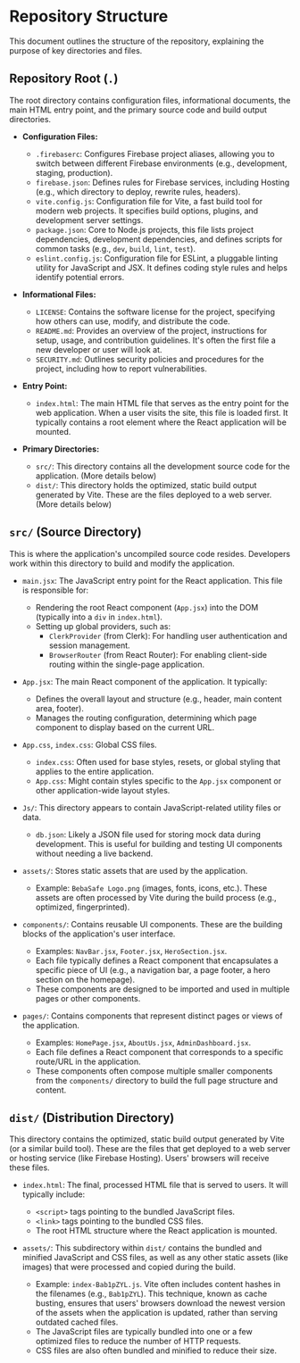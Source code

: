 # Repository Structure

This document outlines the structure of the repository, explaining the purpose of key directories and files.

## Repository Root (`.`)

The root directory contains configuration files, informational documents, the main HTML entry point, and the primary source code and build output directories.

*   **Configuration Files:**
    *   `.firebaserc`: Configures Firebase project aliases, allowing you to switch between different Firebase environments (e.g., development, staging, production).
    *   `firebase.json`: Defines rules for Firebase services, including Hosting (e.g., which directory to deploy, rewrite rules, headers).
    *   `vite.config.js`: Configuration file for Vite, a fast build tool for modern web projects. It specifies build options, plugins, and development server settings.
    *   `package.json`: Core to Node.js projects, this file lists project dependencies, development dependencies, and defines scripts for common tasks (e.g., `dev`, `build`, `lint`, `test`).
    *   `eslint.config.js`: Configuration file for ESLint, a pluggable linting utility for JavaScript and JSX. It defines coding style rules and helps identify potential errors.

*   **Informational Files:**
    *   `LICENSE`: Contains the software license for the project, specifying how others can use, modify, and distribute the code.
    *   `README.md`: Provides an overview of the project, instructions for setup, usage, and contribution guidelines. It's often the first file a new developer or user will look at.
    *   `SECURITY.md`: Outlines security policies and procedures for the project, including how to report vulnerabilities.

*   **Entry Point:**
    *   `index.html`: The main HTML file that serves as the entry point for the web application. When a user visits the site, this file is loaded first. It typically contains a root element where the React application will be mounted.

*   **Primary Directories:**
    *   `src/`: This directory contains all the development source code for the application. (More details below)
    *   `dist/`: This directory holds the optimized, static build output generated by Vite. These are the files deployed to a web server. (More details below)

## `src/` (Source Directory)

This is where the application's uncompiled source code resides. Developers work within this directory to build and modify the application.

*   `main.jsx`: The JavaScript entry point for the React application. This file is responsible for:
    *   Rendering the root React component (`App.jsx`) into the DOM (typically into a `div` in `index.html`).
    *   Setting up global providers, such as:
        *   `ClerkProvider` (from Clerk): For handling user authentication and session management.
        *   `BrowserRouter` (from React Router): For enabling client-side routing within the single-page application.

*   `App.jsx`: The main React component of the application. It typically:
    *   Defines the overall layout and structure (e.g., header, main content area, footer).
    *   Manages the routing configuration, determining which page component to display based on the current URL.

*   `App.css`, `index.css`: Global CSS files.
    *   `index.css`: Often used for base styles, resets, or global styling that applies to the entire application.
    *   `App.css`: Might contain styles specific to the `App.jsx` component or other application-wide layout styles.

*   `Js/`: This directory appears to contain JavaScript-related utility files or data.
    *   `db.json`: Likely a JSON file used for storing mock data during development. This is useful for building and testing UI components without needing a live backend.

*   `assets/`: Stores static assets that are used by the application.
    *   Example: `BebaSafe Logo.png` (images, fonts, icons, etc.). These assets are often processed by Vite during the build process (e.g., optimized, fingerprinted).

*   `components/`: Contains reusable UI components. These are the building blocks of the application's user interface.
    *   Examples: `NavBar.jsx`, `Footer.jsx`, `HeroSection.jsx`.
    *   Each file typically defines a React component that encapsulates a specific piece of UI (e.g., a navigation bar, a page footer, a hero section on the homepage).
    *   These components are designed to be imported and used in multiple pages or other components.

*   `pages/`: Contains components that represent distinct pages or views of the application.
    *   Examples: `HomePage.jsx`, `AboutUs.jsx`, `AdminDashboard.jsx`.
    *   Each file defines a React component that corresponds to a specific route/URL in the application.
    *   These components often compose multiple smaller components from the `components/` directory to build the full page structure and content.

## `dist/` (Distribution Directory)

This directory contains the optimized, static build output generated by Vite (or a similar build tool). These are the files that get deployed to a web server or hosting service (like Firebase Hosting). Users' browsers will receive these files.

*   `index.html`: The final, processed HTML file that is served to users. It will typically include:
    *   `<script>` tags pointing to the bundled JavaScript files.
    *   `<link>` tags pointing to the bundled CSS files.
    *   The root HTML structure where the React application is mounted.

*   `assets/`: This subdirectory within `dist/` contains the bundled and minified JavaScript and CSS files, as well as any other static assets (like images) that were processed and copied during the build.
    *   Example: `index-Bab1pZYL.js`. Vite often includes content hashes in the filenames (e.g., `Bab1pZYL`). This technique, known as cache busting, ensures that users' browsers download the newest version of the assets when the application is updated, rather than serving outdated cached files.
    *   The JavaScript files are typically bundled into one or a few optimized files to reduce the number of HTTP requests.
    *   CSS files are also often bundled and minified to reduce their size.

